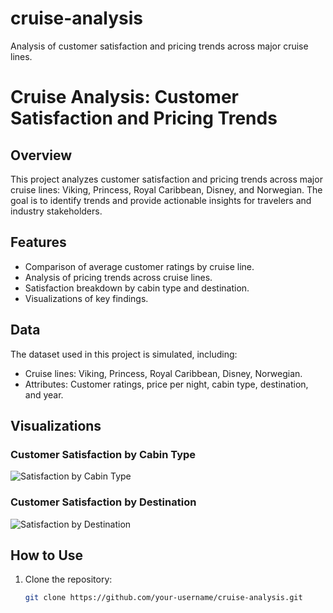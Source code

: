 # cruise-analysis
Analysis of customer satisfaction and pricing trends across major cruise lines.

# Cruise Analysis: Customer Satisfaction and Pricing Trends

## Overview
This project analyzes customer satisfaction and pricing trends across major cruise lines: Viking, Princess, Royal Caribbean, Disney, and Norwegian. The goal is to identify trends and provide actionable insights for travelers and industry stakeholders.

## Features
- Comparison of average customer ratings by cruise line.
- Analysis of pricing trends across cruise lines.
- Satisfaction breakdown by cabin type and destination.
- Visualizations of key findings.

## Data
The dataset used in this project is simulated, including:
- Cruise lines: Viking, Princess, Royal Caribbean, Disney, Norwegian.
- Attributes: Customer ratings, price per night, cabin type, destination, and year.

## Visualizations
### Customer Satisfaction by Cabin Type
![Satisfaction by Cabin Type](visuals/satisfaction_by_cabin.png)

### Customer Satisfaction by Destination
![Satisfaction by Destination](visuals/satisfaction_by_destination.png)

## How to Use
1. Clone the repository:
   ```bash
   git clone https://github.com/your-username/cruise-analysis.git
